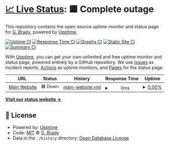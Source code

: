 # [📈 Live Status](https://status.rapiermc.com): <!--live status--> **🟥 Complete outage**

This repository contains the open-source uptime monitor and status page for [G. Brady](https://status.rapiermc.com), powered by [Upptime](https://github.com/upptime/upptime).

[![Uptime CI](https://github.com/PersonalDom/RapierMC-Upptime/workflows/Uptime%20CI/badge.svg)](https://github.com/PersonalDom/RapierMC-Upptime/actions?query=workflow%3A%22Uptime+CI%22)
[![Response Time CI](https://github.com/PersonalDom/RapierMC-Upptime/workflows/Response%20Time%20CI/badge.svg)](https://github.com/PersonalDom/RapierMC-Upptime/actions?query=workflow%3A%22Response+Time+CI%22)
[![Graphs CI](https://github.com/PersonalDom/RapierMC-Upptime/workflows/Graphs%20CI/badge.svg)](https://github.com/PersonalDom/RapierMC-Upptime/actions?query=workflow%3A%22Graphs+CI%22)
[![Static Site CI](https://github.com/PersonalDom/RapierMC-Upptime/workflows/Static%20Site%20CI/badge.svg)](https://github.com/PersonalDom/RapierMC-Upptime/actions?query=workflow%3A%22Static+Site+CI%22)
[![Summary CI](https://github.com/PersonalDom/RapierMC-Upptime/workflows/Summary%20CI/badge.svg)](https://github.com/PersonalDom/RapierMC-Upptime/actions?query=workflow%3A%22Summary+CI%22)

With [Upptime](https://upptime.js.org), you can get your own unlimited and free uptime monitor and status page, powered entirely by a GitHub repository. We use [Issues](https://github.com/PersonalDom/RapierMC-Upptime/issues) as incident reports, [Actions](https://github.com/PersonalDom/RapierMC-Upptime/actions) as uptime monitors, and [Pages](https://status.rapiermc.com) for the status page.

<!--start: status pages-->
<!-- This summary is generated by Upptime (https://github.com/upptime/upptime) -->
<!-- Do not edit this manually, your changes will be overwritten -->
<!-- prettier-ignore -->
| URL | Status | History | Response Time | Uptime |
| --- | ------ | ------- | ------------- | ------ |
| <img alt="" src="https://rapiermc.com/images/favicon.svg" height="13"> [Main Website](https://rapiermc.com) | 🟥 Down | [main-website.yml](https://github.com/PersonalDom/RapierMC-Upptime/commits/HEAD/history/main-website.yml) | <details><summary><img alt="Response time graph" src="./graphs/main-website/response-time-week.png" height="20"> 0ms</summary><br><a href="https://status.rapiermc.com/history/main-website"><img alt="Response time 697" src="https://img.shields.io/endpoint?url=https%3A%2F%2Fraw.githubusercontent.com%2FPersonalDom%2FRapierMC-Upptime%2FHEAD%2Fapi%2Fmain-website%2Fresponse-time.json"></a><br><a href="https://status.rapiermc.com/history/main-website"><img alt="24-hour response time 0" src="https://img.shields.io/endpoint?url=https%3A%2F%2Fraw.githubusercontent.com%2FPersonalDom%2FRapierMC-Upptime%2FHEAD%2Fapi%2Fmain-website%2Fresponse-time-day.json"></a><br><a href="https://status.rapiermc.com/history/main-website"><img alt="7-day response time 0" src="https://img.shields.io/endpoint?url=https%3A%2F%2Fraw.githubusercontent.com%2FPersonalDom%2FRapierMC-Upptime%2FHEAD%2Fapi%2Fmain-website%2Fresponse-time-week.json"></a><br><a href="https://status.rapiermc.com/history/main-website"><img alt="30-day response time 0" src="https://img.shields.io/endpoint?url=https%3A%2F%2Fraw.githubusercontent.com%2FPersonalDom%2FRapierMC-Upptime%2FHEAD%2Fapi%2Fmain-website%2Fresponse-time-month.json"></a><br><a href="https://status.rapiermc.com/history/main-website"><img alt="1-year response time 0" src="https://img.shields.io/endpoint?url=https%3A%2F%2Fraw.githubusercontent.com%2FPersonalDom%2FRapierMC-Upptime%2FHEAD%2Fapi%2Fmain-website%2Fresponse-time-year.json"></a></details> | <details><summary><a href="https://status.rapiermc.com/history/main-website">0.00%</a></summary><a href="https://status.rapiermc.com/history/main-website"><img alt="All-time uptime 45.79%" src="https://img.shields.io/endpoint?url=https%3A%2F%2Fraw.githubusercontent.com%2FPersonalDom%2FRapierMC-Upptime%2FHEAD%2Fapi%2Fmain-website%2Fuptime.json"></a><br><a href="https://status.rapiermc.com/history/main-website"><img alt="24-hour uptime 0.00%" src="https://img.shields.io/endpoint?url=https%3A%2F%2Fraw.githubusercontent.com%2FPersonalDom%2FRapierMC-Upptime%2FHEAD%2Fapi%2Fmain-website%2Fuptime-day.json"></a><br><a href="https://status.rapiermc.com/history/main-website"><img alt="7-day uptime 0.00%" src="https://img.shields.io/endpoint?url=https%3A%2F%2Fraw.githubusercontent.com%2FPersonalDom%2FRapierMC-Upptime%2FHEAD%2Fapi%2Fmain-website%2Fuptime-week.json"></a><br><a href="https://status.rapiermc.com/history/main-website"><img alt="30-day uptime 0.00%" src="https://img.shields.io/endpoint?url=https%3A%2F%2Fraw.githubusercontent.com%2FPersonalDom%2FRapierMC-Upptime%2FHEAD%2Fapi%2Fmain-website%2Fuptime-month.json"></a><br><a href="https://status.rapiermc.com/history/main-website"><img alt="1-year uptime 0.00%" src="https://img.shields.io/endpoint?url=https%3A%2F%2Fraw.githubusercontent.com%2FPersonalDom%2FRapierMC-Upptime%2FHEAD%2Fapi%2Fmain-website%2Fuptime-year.json"></a></details>

<!--end: status pages-->

[**Visit our status website →**](https://status.rapiermc.com)

## 📄 License

- Powered by: [Upptime](https://github.com/upptime/upptime)
- Code: [MIT](./LICENSE) © [G. Brady](https://status.rapiermc.com)
- Data in the `./history` directory: [Open Database License](https://opendatacommons.org/licenses/odbl/1-0/)
